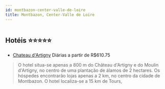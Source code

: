 ```yaml
---
id: montbazon-center-valle-de-loire
title: Montbazon, Center-Valle de Loire
---
```


<center><img src="http://photos.hotelbeds.com/giata/10/101923/101923a_hb_a_011.jpg" alt="" /></center>


## Hotéis ⭐️⭐️⭐️⭐️⭐️

-    [Chateau d'Artigny](https://www.hurb.com/aud/https://www.hurb.com/hoteis/montbazon/chateau-d-artigny-JNP-JP415454?cmp=18055) Diárias a partir de R$610.75
   > O hotel situa-se apenas a 800 m do Château d&apos;Artigny e do Moulin d&apos;Artigny, no centro de uma plantação de álamos de 2 hectares. Os hóspedes encontrarão lojas apenas a 2 km, no centro da cidade de Montbazon. O hotel localiza-se a 15 km de Tours, 

